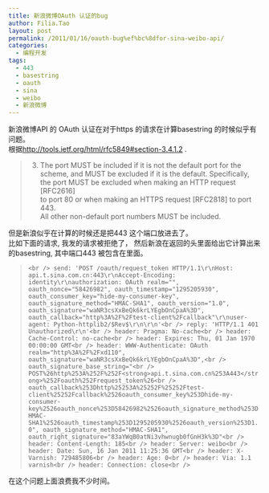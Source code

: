 ```yaml
---
title: 新浪微博OAuth 认证的bug
author: Filia.Tao
layout: post
permalink: /2011/01/16/oauth-bug%ef%bc%8dfor-sina-weibo-api/
categories:
  - 编程开发
tags:
  - 443
  - basestring
  - oauth
  - sina
  - weibo
  - 新浪微博
---
```

新浪微博API 的 OAuth 认证在对于https 的请求在计算basestring 的时候似乎有问题。  
根据<http://tools.ietf.org/html/rfc5849#section-3.4.1.2> . 

> 3. The port MUST be included if it is not the default port for the  
> scheme, and MUST be excluded if it is the default. Specifically,  
> the port MUST be excluded when making an HTTP request [RFC2616]  
> to port 80 or when making an HTTPS request [RFC2818] to port 443.  
> All other non-default port numbers MUST be included. 

但是新浪似乎在计算的时候还是把443 这个端口放进去了。  
比如下面的请求, 我发的请求被拒绝了， 然后新浪在返回的头里面给出它计算出来的basestring, 其中端口443 被包含在里面。 

> `<br />
send: 'POST /oauth/request_token HTTP/1.1\r\nHost: api.t.sina.com.cn:443\r\nAccept-Encoding: identity\r\nauthorization: OAuth realm="", oauth_nonce="58426982", oauth_timestamp="1295205930", oauth_consumer_key="hide-my-consumer-key", oauth_signature_method="HMAC-SHA1", oauth_version="1.0", oauth_signature="waNR3csXxBeQk6krLYEgbOnCpaA%3D", oauth_callback="http%3A%2F%2Ftest-client%2Fcallback"\r\nuser-agent: Python-httplib2/$Rev$\r\n\r\n'<br />
reply: 'HTTP/1.1 401 Unauthorized\r\n'<br />
header: Pragma: No-cache<br />
header: Cache-Control: no-cache<br />
header: Expires: Thu, 01 Jan 1970 00:00:00 GMT<br />
header: WWW-Authenticate: OAuth realm="http%3A%2F%2Fxd110", oauth_signature="waNR3csXxBeQk6krLYEgbOnCpaA%3D",<br />
oauth_signature_base_string="<br />
POST%26http%253A%252F%252F<strong>api.t.sina.com.cn%253A443</strong>%252Foauth%252Frequest_token%26<br />
oauth_callback%253Dhttp%25253A%25252F%25252Ftest-client%25252Fcallback%2526oauth_consumer_key%253Dhide-my-consumer-key%2526oauth_nonce%253D58426982%2526oauth_signature_method%253DHMAC-SHA1%2526oauth_timestamp%253D1295205930%2526oauth_version%253D1.0", oauth_signature_method="HMAC-SHA1", oauth_right_signature="83aYWqB0atNi3vhwnugb0fGnH3k%3D"<br />
header: Content-Length: 185<br />
header: Server: weibo<br />
header: Date: Sun, 16 Jan 2011 11:25:36 GMT<br />
header: X-Varnish: 729485806<br />
header: Age: 0<br />
header: Via: 1.1 varnish<br />
header: Connection: close<br />
` 

在这个问题上面浪费我不少时间。
